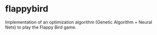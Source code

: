 # flappybird
Implementation of an optimization algorithm (Genetic Algorithm + Neural Nets) to play the Flappy Bird game.
